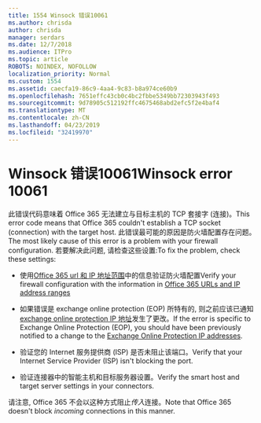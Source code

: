 ```yaml
---
title: 1554 Winsock 错误10061
ms.author: chrisda
author: chrisda
manager: serdars
ms.date: 12/7/2018
ms.audience: ITPro
ms.topic: article
ROBOTS: NOINDEX, NOFOLLOW
localization_priority: Normal
ms.custom: 1554
ms.assetid: caecfa19-86c9-4aa4-9c83-b8a974ce60b9
ms.openlocfilehash: 7651effc43cb0c4bc2fbbe5349bb72303943f493
ms.sourcegitcommit: 9d78905c512192ffc4675468abd2efc5f2e4baf4
ms.translationtype: MT
ms.contentlocale: zh-CN
ms.lasthandoff: 04/23/2019
ms.locfileid: "32419970"
---
```

# <a name="winsock-error-10061"></a><span data-ttu-id="6ac0b-102">Winsock 错误10061</span><span class="sxs-lookup"><span data-stu-id="6ac0b-102">Winsock error 10061</span></span>

<span data-ttu-id="6ac0b-103">此错误代码意味着 Office 365 无法建立与目标主机的 TCP 套接字 (连接)。</span><span class="sxs-lookup"><span data-stu-id="6ac0b-103">This error code means that Office 365 couldn't establish a TCP socket (connection) with the target host.</span></span> <span data-ttu-id="6ac0b-104">此错误最可能的原因是防火墙配置存在问题。</span><span class="sxs-lookup"><span data-stu-id="6ac0b-104">The most likely cause of this error is a problem with your firewall configuration.</span></span> <span data-ttu-id="6ac0b-105">若要解决此问题, 请检查这些设置:</span><span class="sxs-lookup"><span data-stu-id="6ac0b-105">To fix the problem, check these settings:</span></span>

- <span data-ttu-id="6ac0b-106">使用[Office 365 url 和 IP 地址范围](https://docs.microsoft.com/office365/enterprise/urls-and-ip-address-ranges)中的信息验证防火墙配置</span><span class="sxs-lookup"><span data-stu-id="6ac0b-106">Verify your firewall configuration with the information in [Office 365 URLs and IP address ranges](https://docs.microsoft.com/office365/enterprise/urls-and-ip-address-ranges)</span></span>

- <span data-ttu-id="6ac0b-107">如果错误是 exchange online protection (EOP) 所特有的, 则之前应该已通知[exchange online protection IP 地址](https://docs.microsoft.com/office365/SecurityCompliance/eop/exchange-online-protection-ip-addresses)发生了更改。</span><span class="sxs-lookup"><span data-stu-id="6ac0b-107">If the error is specific to Exchange Online Protection (EOP), you should have been previously notified to a change to the [Exchange Online Protection IP addresses](https://docs.microsoft.com/office365/SecurityCompliance/eop/exchange-online-protection-ip-addresses).</span></span>

- <span data-ttu-id="6ac0b-108">验证您的 Internet 服务提供商 (ISP) 是否未阻止该端口。</span><span class="sxs-lookup"><span data-stu-id="6ac0b-108">Verify that your Internet Service Provider (ISP) isn't blocking the port.</span></span>

- <span data-ttu-id="6ac0b-109">验证连接器中的智能主机和目标服务器设置。</span><span class="sxs-lookup"><span data-stu-id="6ac0b-109">Verify the smart host and target server settings in your connectors.</span></span>

<span data-ttu-id="6ac0b-110">请注意, Office 365 不会以这种方式阻止*传入*连接。</span><span class="sxs-lookup"><span data-stu-id="6ac0b-110">Note that Office 365 doesn't block *incoming* connections in this manner.</span></span>
